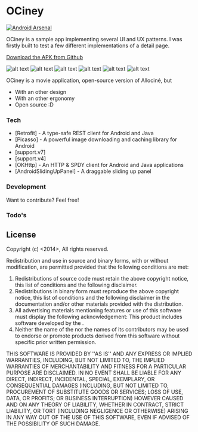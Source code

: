 # OCiney

[![Android Arsenal](https://img.shields.io/badge/Android%20Arsenal-OCiney-brightgreen.svg?style=flat)](http://android-arsenal.com/details/3/1602)

OCiney is a sample app implementing several UI and UX patterns.
I was firstly built to test a few different implementations of a detail page.

<a href="https://github.com/florent37/OCiney/releases/download/1.0/ociney.apk">Download the APK from Github</a>

![alt text](https://raw.githubusercontent.com/florent37/OCiney/master/images/00_films_small.png?raw=true)
![alt text](https://raw.githubusercontent.com/florent37/OCiney/master/images/01_film_small.png?raw=true)
![alt text](https://raw.githubusercontent.com/florent37/OCiney/master/images/02_salles_small.png?raw=true)
![alt text](https://raw.githubusercontent.com/florent37/OCiney/master/images/03_theater-movie_small.png?raw=true)
![alt text](https://raw.githubusercontent.com/florent37/OCiney/master/images/04_stars_small.png?raw=true)
![alt text](https://raw.githubusercontent.com/florent37/OCiney/master/images/05_star_small.png?raw=true)


OCiney is a movie application, open-source version of Allociné, but 

- With an other design
- With an other ergonomy
- Open source :D

### Tech

* [Retrofit] - A type-safe REST client for Android and Java
* [Picasso] - A powerful image downloading and caching library for Android
* [support.v7]
* [support.v4]
* [OKHttp] - An HTTP & SPDY client for Android and Java applications
* [AndroidSlidingUpPanel] - A draggable sliding up panel 

### Development
Want to contribute? Feel free!

### Todo's

License
----

Copyright (c) <2014>, <Florent Champigny>
All rights reserved.

Redistribution and use in source and binary forms, with or without
modification, are permitted provided that the following conditions are met:
1. Redistributions of source code must retain the above copyright
   notice, this list of conditions and the following disclaimer.
2. Redistributions in binary form must reproduce the above copyright
   notice, this list of conditions and the following disclaimer in the
   documentation and/or other materials provided with the distribution.
3. All advertising materials mentioning features or use of this software
   must display the following acknowledgement:
   This product includes software developed by the <organization>.
4. Neither the name of the <organization> nor the
   names of its contributors may be used to endorse or promote products
   derived from this software without specific prior written permission.

THIS SOFTWARE IS PROVIDED BY <Florent Champigny> ''AS IS'' AND ANY
EXPRESS OR IMPLIED WARRANTIES, INCLUDING, BUT NOT LIMITED TO, THE IMPLIED
WARRANTIES OF MERCHANTABILITY AND FITNESS FOR A PARTICULAR PURPOSE ARE
DISCLAIMED. IN NO EVENT SHALL <COPYRIGHT HOLDER> BE LIABLE FOR ANY
DIRECT, INDIRECT, INCIDENTAL, SPECIAL, EXEMPLARY, OR CONSEQUENTIAL DAMAGES
(INCLUDING, BUT NOT LIMITED TO, PROCUREMENT OF SUBSTITUTE GOODS OR SERVICES;
LOSS OF USE, DATA, OR PROFITS; OR BUSINESS INTERRUPTION) HOWEVER CAUSED AND
ON ANY THEORY OF LIABILITY, WHETHER IN CONTRACT, STRICT LIABILITY, OR TORT
(INCLUDING NEGLIGENCE OR OTHERWISE) ARISING IN ANY WAY OUT OF THE USE OF THIS
SOFTWARE, EVEN IF ADVISED OF THE POSSIBILITY OF SUCH DAMAGE.
